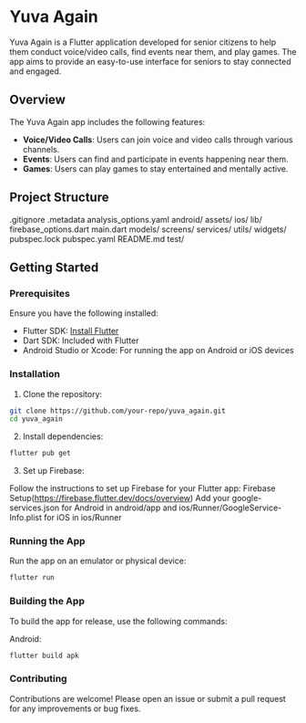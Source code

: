 # Yuva Again

Yuva Again is a Flutter application developed for senior citizens to help them conduct voice/video calls, find events near them, and play games. The app aims to provide an easy-to-use interface for seniors to stay connected and engaged.

## Overview

The Yuva Again app includes the following features:
- **Voice/Video Calls**: Users can join voice and video calls through various channels.
- **Events**: Users can find and participate in events happening near them.
- **Games**: Users can play games to stay entertained and mentally active.

## Project Structure
.gitignore
.metadata
analysis_options.yaml
android/
assets/
ios/
lib/
  firebase_options.dart
  main.dart
  models/
  screens/
  services/
  utils/
  widgets/
pubspec.lock
pubspec.yaml
README.md
test/

## Getting Started

### Prerequisites

Ensure you have the following installed:
- Flutter SDK: [Install Flutter](https://flutter.dev/docs/get-started/install)
- Dart SDK: Included with Flutter
- Android Studio or Xcode: For running the app on Android or iOS devices

### Installation

1. Clone the repository:
```sh
git clone https://github.com/your-repo/yuva_again.git
cd yuva_again
```


2. Install dependencies:

```sh
flutter pub get
```

3. Set up Firebase:

Follow the instructions to set up Firebase for your Flutter app: Firebase Setup(https://firebase.flutter.dev/docs/overview)
Add your google-services.json for Android in android/app and ios/Runner/GoogleService-Info.plist for iOS in ios/Runner

### Running the App

Run the app on an emulator or physical device:
```sh
flutter run
```

### Building the App
To build the app for release, use the following commands:

Android:

```sh
flutter build apk
```

### Contributing
Contributions are welcome! Please open an issue or submit a pull request for any improvements or bug fixes.

